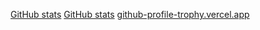 [GitHub stats](https://github-readme-stats.vercel.app/api?username=ChihChunHan&theme=dark&show_icons=true)
[GitHub stats](https://github-readme-stats.vercel.app/api/top-langs/?username=ChihChunHan&theme=dark&layout=compact&show_icons=true&langs_count=10)
[github-profile-trophy.vercel.app](https://github-profile-trophy.vercel.app/?username=ChihChunHan&theme=onedark&no-frame=true&margin-w=30)
